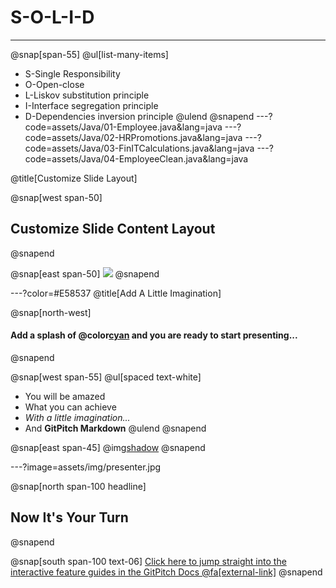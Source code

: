 
# S-O-L-I-D
---
@snap[span-55]
@ul[list-many-items]
- S-Single Responsibility
- O-Open-close
- L-Liskov substitution principle
- I-Interface segregation principle
- D-Dependencies inversion principle
@ulend
@snapend
---?code=assets/Java/01-Employee.java&lang=java
---?code=assets/Java/02-HRPromotions.java&lang=java
---?code=assets/Java/03-FinITCalculations.java&lang=java
---?code=assets/Java/04-EmployeeClean.java&lang=java

@title[Customize Slide Layout]

@snap[west span-50]
## Customize Slide Content Layout
@snapend

@snap[east span-50]
![](assets/img/presentation.png)
@snapend

---?color=#E58537
@title[Add A Little Imagination]

@snap[north-west]
#### Add a splash of @color[cyan](**color**) and you are ready to start presenting...
@snapend

@snap[west span-55]
@ul[spaced text-white]
- You will be amazed
- What you can achieve
- *With a little imagination...*
- And **GitPitch Markdown**
@ulend
@snapend

@snap[east span-45]
@img[shadow](assets/img/conference.png)
@snapend

---?image=assets/img/presenter.jpg

@snap[north span-100 headline]
## Now It's Your Turn
@snapend

@snap[south span-100 text-06]
[Click here to jump straight into the interactive feature guides in the GitPitch Docs @fa[external-link]](https://gitpitch.com/docs/getting-started/tutorial/)
@snapend
